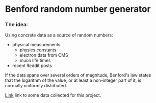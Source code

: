 # Benford random number generator

### The idea:
Using concrete data as a source of random numbers:
- physical measurements
  - physics constants
  - electron data from CMS
  - muon life times
- recent Reddit posts

If the data spans over several orders of magnitude, Benford's law states that the logarithm of the value, or at least a non-integer part of it, is normally uniformly distributed.

[Link](https://www.kaggle.com/datasets/thunderz/a-month-of-askreddit) link to some data collected for this project.
